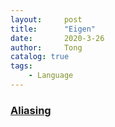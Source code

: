 ```yaml
---
layout:     post
title:      "Eigen"
date:       2020-3-26
author:     Tong
catalog: true
tags:
    - Language
---
```


### [Aliasing](http://eigen.tuxfamily.org/dox/group__TopicAliasing.html)

